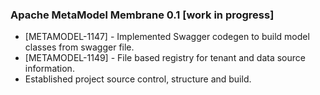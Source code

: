 ### Apache MetaModel Membrane 0.1 [work in progress]

* [METAMODEL-1147] - Implemented Swagger codegen to build model classes from swagger file.
* [METAMODEL-1149] - File based registry for tenant and data source information.
* Established project source control, structure and build.
